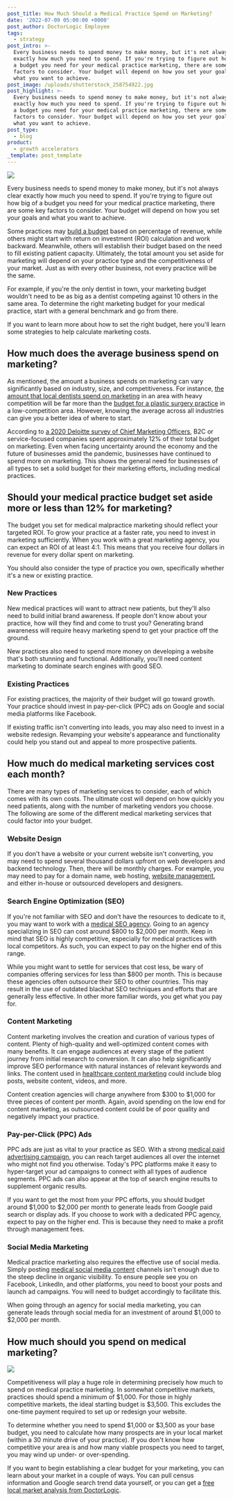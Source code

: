 ```yaml
---
post_title: How Much Should a Medical Practice Spend on Marketing?
date: '2022-07-09 05:00:00 +0000'
post_author: DoctorLogic Employee
tags:
  - strategy
post_intro: >-
  Every business needs to spend money to make money, but it's not always clear
  exactly how much you need to spend. If you're trying to figure out how big of
  a budget you need for your medical practice marketing, there are some key
  factors to consider. Your budget will depend on how you set your goals and
  what you want to achieve.
post_image: /uploads/shutterstock_258754922.jpg
post_highlight: >-
  Every business needs to spend money to make money, but it's not always clear
  exactly how much you need to spend. If you're trying to figure out how big of
  a budget you need for your medical practice marketing, there are some key
  factors to consider. Your budget will depend on how you set your goals and
  what you want to achieve.
post_type:
  - blog
product:
  - growth accelerators
_template: post_template
---
```


![](/uploads/shutterstock_357939605.jpg)

Every business needs to spend money to make money, but it's not always clear exactly how much you need to spend. If you're trying to figure out how big of a budget you need for your medical practice marketing, there are some key factors to consider. Your budget will depend on how you set your goals and what you want to achieve.

Some practices may [build a budget](https://doctorlogic.com/blog/lets-build-a-budget.html) based on percentage of revenue, while others might start with return on investment (ROI) calculation and work backward. Meanwhile, others will establish their budget based on the need to fill existing patient capacity. Ultimately, the total amount you set aside for marketing will depend on your practice type and the competitiveness of your market. Just as with every other business, not every practice will be the same.

For example, if you're the only dentist in town, your marketing budget wouldn't need to be as big as a dentist competing against 10 others in the same area. To determine the right marketing budget for your medical practice, start with a general benchmark and go from there.

If you want to learn more about how to set the right budget, here you'll learn some strategies to help calculate marketing costs.

## **How much does the average business spend on marketing?**

As mentioned, the amount a business spends on marketing can vary significantly based on industry, size, and competitiveness. For instance, [the amount that local dentists spend on marketing](https://doctorlogic.com/blog/how-much-should-dentists-spend-on-marketing) in an area with heavy competition will be far more than the [budget for a plastic surgery practice](https://doctorlogic.com/blog/2019-12-30plastic-surgery-marketing-budget.html) in a low-competition area. However, knowing the average across all industries can give you a better idea of where to start.

According to [a 2020 Deloitte survey of Chief Marketing Officers](https://www2.deloitte.com/us/en/pages/chief-marketing-officer/articles/cmo-survey.html), B2C or service-focused companies spent approximately 12% of their total budget on marketing. Even when facing uncertainty around the economy and the future of businesses amid the pandemic, businesses have continued to spend more on marketing. This shows the general need for businesses of all types to set a solid budget for their marketing efforts, including medical practices.

## **Should your medical practice budget set aside more or less than 12% for marketing?**

The budget you set for medical malpractice marketing should reflect your targeted ROI. To grow your practice at a faster rate, you need to invest in marketing sufficiently. When you work with a great marketing agency, you can expect an ROI of at least 4:1. This means that you receive four dollars in revenue for every dollar spent on marketing.

You should also consider the type of practice you own, specifically whether it's a new or existing practice.

### **New Practices**

New medical practices will want to attract new patients, but they'll also need to build initial brand awareness. If people don't know about your practice, how will they find and come to trust you? Generating brand awareness will require heavy marketing spend to get your practice off the ground.

New practices also need to spend more money on developing a website that's both stunning and functional. Additionally, you'll need content marketing to dominate search engines with good SEO.

### **Existing Practices**

For existing practices, the majority of their budget will go toward growth. Your practice should invest in pay-per-click (PPC) ads on Google and social media platforms like Facebook.

If existing traffic isn't converting into leads, you may also need to invest in a website redesign. Revamping your website's appearance and functionality could help you stand out and appeal to more prospective patients.

## **How much do medical marketing services cost each month?**

There are many types of marketing services to consider, each of which comes with its own costs. The ultimate cost will depend on how quickly you need patients, along with the number of marketing vendors you choose. The following are some of the different medical marketing services that could factor into your budget.

### **Website Design**

If you don't have a website or your current website isn't converting, you may need to spend several thousand dollars upfront on web developers and backend technology. Then, there will be monthly charges. For example, you may need to pay for a domain name, web hosting, [website management](https://doctorlogic.com/medical-website-management), and either in-house or outsourced developers and designers.

### **Search Engine Optimization (SEO)**

If you're not familiar with SEO and don't have the resources to dedicate to it, you may want to work with a [medical SEO agency](https://doctorlogic.com/medical-seo-search-amplifier). Going to an agency specializing in SEO can cost around $800 to $2,000 per month. Keep in mind that SEO is highly competitive, especially for medical practices with local competitors. As such, you can expect to pay on the higher end of this range.

While you might want to settle for services that cost less, be wary of companies offering services for less than $800 per month. This is because these agencies often outsource their SEO to other countries. This may result in the use of outdated blackhat SEO techniques and efforts that are generally less effective. In other more familiar words, you get what you pay for.

### **Content Marketing**

Content marketing involves the creation and curation of various types of content. Plenty of high-quality and well-optimized content comes with many benefits. It can engage audiences at every stage of the patient journey from initial research to conversion. It can also help significantly improve SEO performance with natural instances of relevant keywords and links. The content used in [healthcare content marketing](https://doctorlogic.com/growth-accelerators/healthcare-content-marketing) could include blog posts, website content, videos, and more.

Content creation agencies will charge anywhere from $300 to $1,000 for three pieces of content per month. Again, avoid spending on the low end for content marketing, as outsourced content could be of poor quality and negatively impact your practice.

### **Pay-per-Click (PPC) Ads**

PPC ads are just as vital to your practice as SEO. With a strong [medical paid advertising campaign](https://doctorlogic.com/growth-accelerators/medical-paid-advertising), you can reach target audiences all over the internet who might not find you otherwise. Today's PPC platforms make it easy to hyper-target your ad campaigns to connect with all types of audience segments. PPC ads can also appear at the top of search engine results to supplement organic results.

If you want to get the most from your PPC efforts, you should budget around $1,000 to $2,000 per month to generate leads from Google paid search or display ads. If you choose to work with a dedicated PPC agency, expect to pay on the higher end. This is because they need to make a profit through management fees.

### **Social Media Marketing**

Medical practice marketing also requires the effective use of social media. Simply posting [medical social media content](https://doctorlogic.com/growth-accelerators/medical-social-media-content) channels isn't enough due to the steep decline in organic visibility. To ensure people see you on Facebook, LinkedIn, and other platforms, you need to boost your posts and launch ad campaigns. You will need to budget accordingly to facilitate this.

When going through an agency for social media marketing, you can generate leads through social media for an investment of around $1,000 to $2,000 per month.

## **How much should you spend on medical marketing?**

![](/uploads/shutterstock_127978619.jpg)

Competitiveness will play a huge role in determining precisely how much to spend on medical practice marketing. In somewhat competitive markets, practices should spend a minimum of $1,000. For those in highly competitive markets, the ideal starting budget is $3,500. This excludes the one-time payment required to set up or redesign your website.

To determine whether you need to spend $1,000 or $3,500 as your base budget, you need to calculate how many prospects are in your local market (within a 30 minute drive of your practice). If you don't know how competitive your area is and how many viable prospects you need to target, you may wind up under- or over-spending.

If you want to begin establishing a clear budget for your marketing, you can learn about your market in a couple of ways. You can pull census information and Google search trend data yourself, or you can get a [free local market analysis from DoctorLogic](https://doctorlogic.com/analysis).

